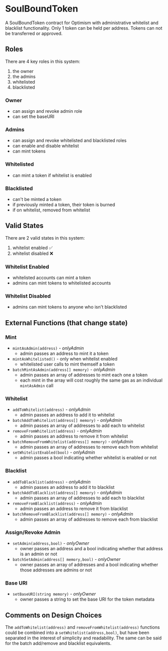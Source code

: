 # SoulBoundToken

A SoulBoundToken contract for Optimism with administrative whitelist and blacklist functionality. Only 1 token can be held per address. Tokens can not be transferred or approved.

## Roles

There are 4 key roles in this system:

1. the owner
2. the admins
3. whitelisted
4. blacklisted

### Owner

- can assign and revoke admin role
- can set the baseURI

### Admins

- can assign and revoke whitelisted and blacklisted roles
- can enable and disable whitelist
- can mint tokens

### Whitelisted

- can mint a token if whitelist is enabled

### Blacklisted

- can't be minted a token
- if previously minted a token, their token is burned
- if on whitelist, removed from whitelist

## Valid States

There are 2 valid states in this system:

1. whitelist enabled ✅
2. whitelist disabled ❌

### Whitelist Enabled

- whitelisted accounts can mint a token
- admins can mint tokens to whitelisted accounts

### Whitelist Disabled

- admins can mint tokens to anyone who isn't blacklisted

## External Functions (that change state)

### Mint

- `mintAsAdmin(address)` - _onlyAdmin_
  - admin passes an address to mint it a token
- `mintAsWhitelisted()` - only when whitelist enabled
  - whitelisted user calls to mint themself a token
- `batchMintAsAdmin(address[] memory)` - _onlyAdmin_
  - admin passes an array of addresses to mint each one a token
  - each mint in the array will cost roughly the same gas as an individual `mintAsAdmin` call

### Whitelist

- `addToWhitelist(address)` - _onlyAdmin_
  - admin passes an address to add it to whitelist
- `batchAddToWhitelist(address[] memory)` - _onlyAdmin_
  - admin passes an array of addresses to add each to whitelist
- `removeFromWhitelist(address)` - _onlyAdmin_
  - admin passes an address to remove it from whitelist
- `batchRemoveFromWhitelist(address[] memory)` - _onlyAdmin_
  - admin passes an array of addresses to remove each from whitelist
- `setWhitelistEnabled(bool)` - _onlyAdmin_
  - admin passes a bool indicating whether whitelist is enabled or not

### Blacklist

- `addToBlacklist(address)` - _onlyAdmin_
  - admin passes an address to add it to blacklist
- `batchAddToBlacklist(address[] memory)` - _onlyAdmin_
  - admin passes an array of addresses to add each to blacklist
- `removeFromBlacklist(address)` - _onlyAdmin_
  - admin passes an address to remove it from blacklist
- `batchRemoveFromBlacklist(address[] memory)` - _onlyAdmin_
  - admin passes an array of addresses to remove each from blacklist

### Assign/Revoke Admin

- `setAdmin(address,bool)` - _onlyOwner_
  - owner passes an address and a bool indicating whether that address is an admin or not
- `batchSetAdmin(address[] memory,bool)` - _onlyOwner_
  - owner passes an array of addresses and a bool indicating whether those addresses are admins or not

### Base URI

- `setBaseURI(string memory)` - _onlyOwner_
  - owner passes a string to set the base URI for the token metadata

## Comments on Design Choices

The `addToWhitelist(address)` and `removeFromWhitelist(address)` functions could be combined into a `setWhitelist(address,bool)`, but have been separated in the interest of simplicity and readability. The same can be said for the batch add/remove and blacklist equivalents.
